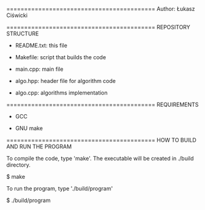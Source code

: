 ==========================================
Author:     Łukasz Ciświcki

==========================================
REPOSITORY STRUCTURE

- README.txt:   this file

- Makefile: script that builds the code

- main.cpp: main file

- algo.hpp: header file for algorithm code

- algo.cpp: algorithms implementation

==========================================
REQUIREMENTS

- GCC

- GNU make

==========================================
HOW TO BUILD AND RUN THE PROGRAM

To compile the code, type 'make'. The executable will be created in ./build directory.

$ make

To run the program, type './build/program'

$ ./build/program